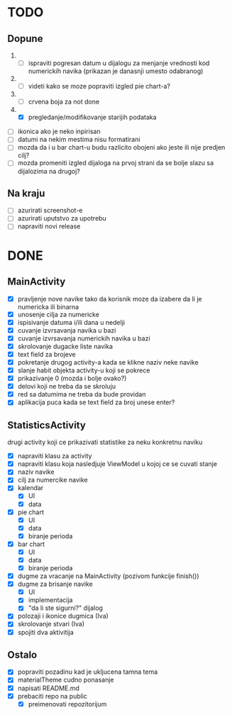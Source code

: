 # TODO

## Dopune
1. - [ ] ispraviti pogresan datum u dijalogu za menjanje vrednosti kod numerickih navika (prikazan je danasnji umesto odabranog)
2. - [ ] videti kako se moze popraviti izgled pie chart-a?
3. - [ ] crvena boja za not done
4. - [x] pregledanje/modifikovanje starijih podataka
- [ ] ikonica ako je neko inpirisan
- [ ] datumi na nekim mestima nisu formatirani
- [ ] mozda da i u bar chart-u budu razlicito obojeni ako jeste ili nije predjen cilj?
- [ ] mozda promeniti izgled dijaloga na prvoj strani da se bolje slazu sa dijalozima na drugoj?

## Na kraju
- [ ] azurirati screenshot-e
- [ ] azurirati uputstvo za upotrebu
- [ ] napraviti novi release

# DONE

## MainActivity
- [x] pravljenje nove navike tako da korisnik moze da izabere da li je numericka ili binarna
- [x] unosenje cilja za numericke
- [x] ispisivanje datuma i/ili dana u nedelji
- [x] cuvanje izvrsavanja navika u bazi
- [x] cuvanje izvrsavanja numerickih navika u bazi
- [x] skrolovanje dugacke liste navika
- [x] text field za brojeve
- [x] pokretanje drugog activity-a kada se klikne naziv neke navike
- [x] slanje habit objekta activity-u koji se pokrece
- [x] prikazivanje 0 (mozda i bolje ovako?)
- [x] delovi koji ne treba da se skroluju
- [x] red sa datumima ne treba da bude providan
- [x] aplikacija puca kada se text field za broj unese enter?

## StatisticsActivity
drugi activity koji ce prikazivati statistike za neku konkretnu naviku
- [x] napraviti klasu za activity
- [x] napraviti klasu koja nasledjuje ViewModel u kojoj ce se cuvati stanje
- [x] naziv navike
- [x] cilj za numercike navike
- [x] kalendar
    - [x] UI
    - [x] data
- [x] pie chart
    - [x] UI
    - [x] data
    - [x] biranje perioda
- [x] bar chart
    - [x] UI
    - [x] data
    - [x] biranje perioda
- [x] dugme za vracanje na MainActivity (pozivom funkcije finish())
- [x] dugme za brisanje navike
    - [x] UI
    - [x] implementacija
    - [x] "da li ste sigurni?" dijalog
- [x] polozaji i ikonice dugmica (Iva)
- [x] skrolovanje stvari (Iva)
- [x] spojiti dva aktivitija

## Ostalo
- [x] popraviti pozadinu kad je ukljucena tamna tema
- [x] materialTheme cudno ponasanje
- [x] napisati README.md
- [x] prebaciti repo na public
    - [x] preimenovati repozitorijum
